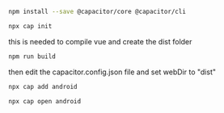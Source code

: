 ```bash
npm install --save @capacitor/core @capacitor/cli
```
```bash
npx cap init
```

this is needed to compile vue and create the dist folder
```bash
npm run build
```

then edit the capacitor.config.json file and set webDir to "dist"

```bash
npx cap add android
```

```bash
npx cap open android
```